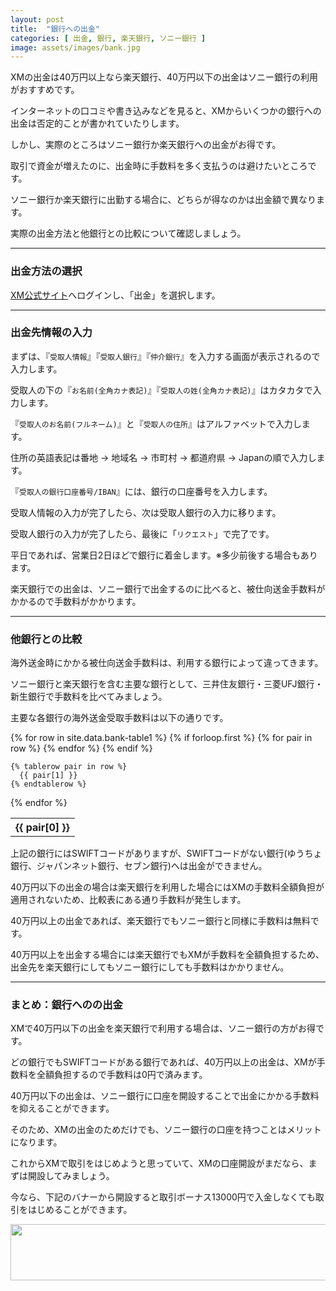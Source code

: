 ```yaml
---
layout: post
title:  "銀行への出金"
categories: [ 出金, 銀行, 楽天銀行, ソニー銀行 ]
image: assets/images/bank.jpg
---
```


XMの出金は40万円以上なら楽天銀行、40万円以下の出金はソニー銀行の利用がおすすめです。

インターネットの口コミや書き込みなどを見ると、XMからいくつかの銀行への出金は否定的ことが書かれていたりします。

しかし、実際のところはソニー銀行か楽天銀行への出金がお得です。

取引で資金が増えたのに、出金時に手数料を多く支払うのは避けたいところです。

ソニー銀行か楽天銀行に出勤する場合に、どちらが得なのかは出金額で異なります。

実際の出金方法と他銀行との比較について確認しましょう。

<hr>

### 出金方法の選択

<a href="https://clicks.affstrack.com/c?c=550036&l=ja&p=0">XM公式サイト</a>へログインし、「出金」を選択します。


<hr>

### 出金先情報の入力


まずは、『`受取人情報`』『`受取人銀行`』『`仲介銀行`』を入力する画面が表示されるので入力します。

受取人の下の『`お名前(全角カナ表記)`』『`受取人の姓(全角カナ表記)`』はカタカタで入力します。

『`受取人のお名前(フルネーム)`』と『`受取人の住所`』はアルファベットで入力します。

住所の英語表記は番地 → 地域名 → 市町村 → 都道府県 → Japanの順で入力します。

『`受取人の銀行口座番号/IBAN`』には、銀行の口座番号を入力します。

受取人情報の入力が完了したら、次は受取人銀行の入力に移ります。

受取人銀行の入力が完了したら、最後に「`リクエスト`」で完了です。

平日であれば、営業日2日ほどで銀行に着金します。※多少前後する場合もあります。

楽天銀行での出金は、ソニー銀行で出金するのに比べると、被仕向送金手数料がかかるので手数料がかかります。

<hr>

### 他銀行との比較


海外送金時にかかる被仕向送金手数料は、利用する銀行によって違ってきます。

ソニー銀行と楽天銀行を含む主要な銀行として、三井住友銀行・三菱UFJ銀行・新生銀行で手数料を比べてみましょう。

主要な各銀行の海外送金受取手数料は以下の通りです。

<table>
  {% for row in site.data.bank-table1 %}
    {% if forloop.first %}
    <tr>
      {% for pair in row %}
        <th>{{ pair[0] }}</th>
      {% endfor %}
    </tr>
    {% endif %}

    {% tablerow pair in row %}
      {{ pair[1] }}
    {% endtablerow %}
  {% endfor %}
</table>

上記の銀行にはSWIFTコードがありますが、SWIFTコードがない銀行(ゆうちょ銀行、ジャパンネット銀行、セブン銀行)へは出金ができません。

40万円以下の出金の場合は楽天銀行を利用した場合にはXMの手数料全額負担が適用されないため、比較表にある通り手数料が発生します。

40万円以上の出金であれば、楽天銀行でもソニー銀行と同様に手数料は無料です。

40万円以上を出金する場合には楽天銀行でもXMが手数料を全額負担するため、出金先を楽天銀行にしてもソニー銀行にしても手数料はかかりません。

<hr>


### まとめ：銀行へのの出金


XMで40万円以下の出金を楽天銀行で利用する場合は、ソニー銀行の方がお得です。

どの銀行でもSWIFTコードがある銀行であれば、40万円以上の出金は、XMが手数料を全額負担するので手数料は0円で済みます。

40万円以下の出金は、ソニー銀行に口座を開設することで出金にかかる手数料を抑えることができます。

そのため、XMの出金のためだけでも、ソニー銀行の口座を持つことはメリットになります。

これからXMで取引をはじめようと思っていて、XMの口座開設がまだなら、まずは開設してみましょう。

今なら、下記のバナーから開設すると取引ボーナス13000円で入金しなくても取引をはじめることができます。

<a href="https://clicks.affstrack.com/c?m=9257&c=550036" referrerpolicy="no-referrer-when-downgrade"><img src="https://ads.affstrack.com/i/9257?c=550036" width="728" height="90" referrerpolicy="no-referrer-when-downgrade"/></a>